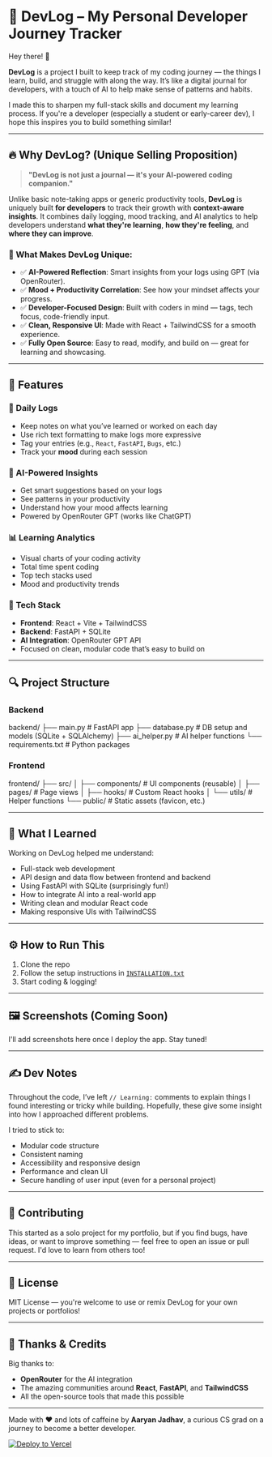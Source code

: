 # 🚀 DevLog – My Personal Developer Journey Tracker

Hey there! 👋

**DevLog** is a project I built to keep track of my coding journey — the things I learn, build, and struggle with along the way. It’s like a digital journal for developers, with a touch of AI to help make sense of patterns and habits.

I made this to sharpen my full-stack skills and document my learning process. If you're a developer (especially a student or early-career dev), I hope this inspires you to build something similar!

---

## 🔥 Why DevLog? (Unique Selling Proposition)

> **"DevLog is not just a journal — it's your AI-powered coding companion."**

Unlike basic note-taking apps or generic productivity tools, **DevLog** is uniquely built **for developers** to track their growth with **context-aware insights**. It combines daily logging, mood tracking, and AI analytics to help developers understand **what they're learning**, **how they're feeling**, and **where they can improve**.

### 🧠 What Makes DevLog Unique:
- ✅ **AI-Powered Reflection**: Smart insights from your logs using GPT (via OpenRouter).
- ✅ **Mood + Productivity Correlation**: See how your mindset affects your progress.
- ✅ **Developer-Focused Design**: Built with coders in mind — tags, tech focus, code-friendly input.
- ✅ **Clean, Responsive UI**: Made with React + TailwindCSS for a smooth experience.
- ✅ **Fully Open Source**: Easy to read, modify, and build on — great for learning and showcasing.

---

## 🌟 Features

### 📝 Daily Logs
- Keep notes on what you’ve learned or worked on each day
- Use rich text formatting to make logs more expressive
- Tag your entries (e.g., `React`, `FastAPI`, `Bugs`, etc.)
- Track your **mood** during each session

### 🤖 AI-Powered Insights
- Get smart suggestions based on your logs
- See patterns in your productivity
- Understand how your mood affects learning
- Powered by OpenRouter GPT (works like ChatGPT)

### 📊 Learning Analytics
- Visual charts of your coding activity
- Total time spent coding
- Top tech stacks used
- Mood and productivity trends

### 🧰 Tech Stack
- **Frontend**: React + Vite + TailwindCSS
- **Backend**: FastAPI + SQLite
- **AI Integration**: OpenRouter GPT API
- Focused on clean, modular code that’s easy to build on

---

## 🔍 Project Structure

### Backend
backend/
├── main.py # FastAPI app
├── database.py # DB setup and models (SQLite + SQLAlchemy)
├── ai_helper.py # AI helper functions
└── requirements.txt # Python packages


### Frontend
frontend/
├── src/
│ ├── components/ # UI components (reusable)
│ ├── pages/ # Page views
│ ├── hooks/ # Custom React hooks
│ └── utils/ # Helper functions
└── public/ # Static assets (favicon, etc.)


---

## 📘 What I Learned

Working on DevLog helped me understand:
- Full-stack web development
- API design and data flow between frontend and backend
- Using FastAPI with SQLite (surprisingly fun!)
- How to integrate AI into a real-world app
- Writing clean and modular React code
- Making responsive UIs with TailwindCSS

---

## ⚙️ How to Run This

1. Clone the repo
2. Follow the setup instructions in [`INSTALLATION.txt`](INSTALLATION.txt)
3. Start coding & logging!

---

## 🖼️ Screenshots (Coming Soon)

I'll add screenshots here once I deploy the app. Stay tuned!

---

## ✍️ Dev Notes

Throughout the code, I’ve left `// Learning:` comments to explain things I found interesting or tricky while building. Hopefully, these give some insight into how I approached different problems.

I tried to stick to:
- Modular code structure
- Consistent naming
- Accessibility and responsive design
- Performance and clean UI
- Secure handling of user input (even for a personal project)

---

## 🤝 Contributing

This started as a solo project for my portfolio, but if you find bugs, have ideas, or want to improve something — feel free to open an issue or pull request. I'd love to learn from others too!

---

## 📄 License

MIT License — you're welcome to use or remix DevLog for your own projects or portfolios!

---

## 🙌 Thanks & Credits

Big thanks to:
- **OpenRouter** for the AI integration
- The amazing communities around **React**, **FastAPI**, and **TailwindCSS**
- All the open-source tools that made this possible

---

Made with ❤️ and lots of caffeine by **Aaryan Jadhav**, a curious CS grad on a journey to become a better developer.

[![Deploy to Vercel](https://vercel.com/button)](https://vercel.com/import/project?template=your-vercel-link)

